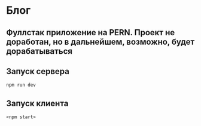 # Блог
Фуллстак приложение на PERN. Проект не доработан, но в дальнейшем, возможно, будет дорабатываться
---
## Запуск сервера

```
npm run dev
```

## Запуск клиента

```
<npm start>
```
